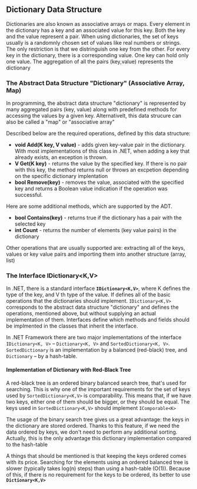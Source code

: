 ## Dictionary Data Structure

Dictionaries are also known as associative arrays or maps. Every element in the dictionary has a key and an associated value for this key. Both the key and the value represent a pair.
When using dictionaries, the set of keys usually is a randomnly chosen set of values like real numbers or strings. The only restriction is that we distringuish one key from the other.
For every key in the dictionary, there is a corresponding value. One key can hold only one value. The aggregation of all the pairs (key,value) represents the dictionary

### The Abstract Data Structure "Dictionary" (Associative Array, Map)

In programming, the abstract data structure "dictionary" is represented by many aggregated pairs (key, value) along with predefined methods for accessing the values by a given key. Alternativelt, this data strucure can also be called a "map" or "associative array"

Described below are the required operations, defined by this data structure:

- **void Add(K key, V value)** - adds given key-value pair in the dictionary. With most implementations of this class in .NET, when adding a key that already exists, an exception is thrown.
- **V Get(K key)** - returns the value by the specified key. If there is no pair with this key, the method returns null or throws an excpetion depending on the specific dictionary implentation
- **bool Remove(key)** - removes the value, associated with the specified key and returns a Boolean value indication if the operation was successful.

Here are some additional methods, which are supported by the ADT.

- **bool Contains(key)** - returns true if the dictionary has a pair with the selected key
- **int Count** - returns the number of elements (key value pairs) in the dictionary

Other operations that are usually supported are: extracting all of the keys, values or key value pairs and importing them into another structure (array, list)

### The Interface IDictionary<K,V>

In .NET, there is a standard interface **`IDictionary<K,V>`**, where K defines the type of the key, and V th type of the value. If defines all of the basic operations that the dictionaries should implement. `IDictionary<K,V>` corresponds to the abstract data structure "dictionary" and defines the operations, mentioned above, but without supplying an actual implementation of them. Interfaces define which methods and fields should be implmented in the classes that inherit the interface.

In .NET Framework there are two major implementations of the interface `IDictionary<K, V>` – `Dictionary<K, V>` and `SortedDictionary<K, V>`. `SortedDictionary` is an implementation by a balanced (red-black) tree, and `Dictionary` – by a hash-table.

#### Implementation of Dictionary with Red-Black Tree

A red-black tree is an ordered binary balanced search tree, that's used for searching. This is why one of the important requirements for the set of keys used by `SortedDictionary<K,V>` is comparability. This means that, if we have two keys, either one of them should be bigger, or they should be equal. The keys used in `SortedDictionary<K,V>` should implement `IComporable<K>`

The usage of the binary search tree gives us a great advantage: the keys in the dictionary are stored ordered. Thanks to this feature, if we need the data ordered by keys, we don't need to perform any additional sorting. Actually, this is the only advantage this dictionary implementation compared to the hash-table

A things that should be mentioned is that keeping the keys ordered comes with its price. Searching for the elements using an ordered balanced tree is slower (typically takes log(n) steps) than using a hash-table (O(1)). Because of this, if there is no requirement for the keys to be ordered, its better to use **`Dictionary<K,V>`**
